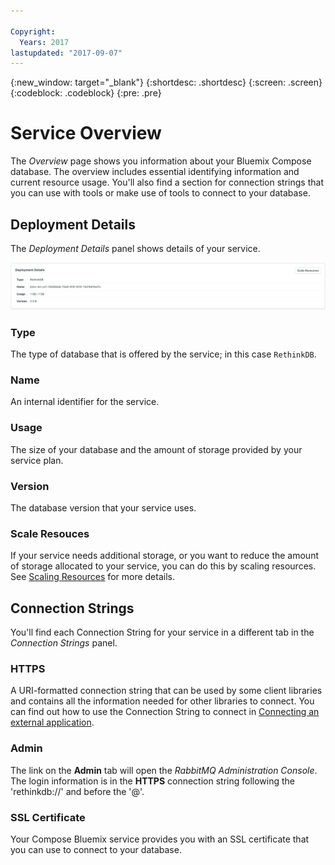 ```yaml
---

Copyright:
  Years: 2017
lastupdated: "2017-09-07"
---
```


{:new_window: target="_blank"}
{:shortdesc: .shortdesc}
{:screen: .screen}
{:codeblock: .codeblock}
{:pre: .pre}

# Service Overview

The _Overview_ page shows you information about your Bluemix Compose database. The overview includes essential identifying information and current resource usage. You'll also find a section for connection strings that you can use with tools or make use of tools to connect to your database.

## Deployment Details

The _Deployment Details_ panel shows details of your service.

![Deployment Details](./images/deployment-details.png "A view of the Deployment Details panel")

### Type

The type of database that is offered by the service; in this case `RethinkDB`.

### Name

An internal identifier for the service.

### Usage

The size of your database and the amount of storage provided by your service plan.

### Version

The database version that your service uses.

### Scale Resouces

If your service needs additional storage, or you want to reduce the amount of storage allocated to your service, you can do this by scaling resources. See [Scaling Resources](./deployment-scaling-resources.html) for more details.


## Connection Strings

You'll find each Connection String for your service in a different tab in the _Connection Strings_ panel.

### HTTPS

A URI-formatted connection string that can be used by some client libraries and contains all the information needed for other libraries to connect. You can find out how to use the Connection String to connect in [Connecting an external application](./connecting-external.html).

### Admin

The link on the **Admin** tab will open the _RabbitMQ Administration Console_. The login information is in the **HTTPS** connection string following the 'rethinkdb://' and before the '@'.

### SSL Certificate

Your Compose Bluemix service provides you with an SSL certificate that you can use to connect to your database.